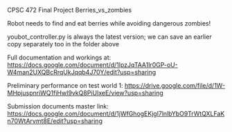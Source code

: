 CPSC 472 Final Project Berries_vs_zombies 

Robot needs to find and eat berries while avoiding dangerous zombies! 

youbot_controller.py is always the latest version; we can save an earlier copy separately too in the folder above

Full documentation and workings at:
https://docs.google.com/document/d/1lpzJqTAA1lr0GP-oU-W4man2UXQBcRrqUkJqqb4J70Y/edit?usp=sharing

Preliminary performance on test world 1: https://drive.google.com/file/d/1W-MHpjuspnriWQ1fiHwI9vkQ8PiUIxeE/view?usp=sharing 

Submission documents master link: https://docs.google.com/document/d/1jWfGhogEKjgl7lnlbYbO9TrWtQXLFaKn70WtArvmt8E/edit?usp=sharing

